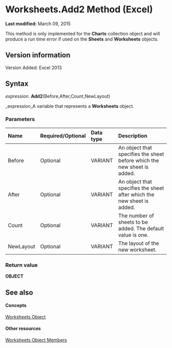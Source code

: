
# Worksheets.Add2 Method (Excel)

 **Last modified:** March 09, 2015

This method is only implemented for the  **Charts** collection object and will produce a run time error if used on the **Sheets** and **Worksheets** objects.

## Version information

Version Added: Excel 2013 


## Syntax

 _expression_. **Add2**(Before,After,Count,NewLayout)

 _expression_A variable that represents a  **Worksheets** object.


### Parameters



|**Name**|**Required/Optional**|**Data type**|**Description**|
|:-----|:-----|:-----|:-----|
|Before|Optional|VARIANT|An object that specifies the sheet before which the new sheet is added.|
|After|Optional|VARIANT|An object that specifies the sheet after which the new sheet is added.|
|Count|Optional|VARIANT|The number of sheets to be added. The default value is one.|
|NewLayout|Optional|VARIANT|The layout of the new worksheet.|

### Return value

 **OBJECT**


## See also


#### Concepts


 [Worksheets Object](5ec467a6-97e3-98d7-0b14-845d20c15910.md)
#### Other resources


 [Worksheets Object Members](3e43b0e8-d34b-2e55-7a88-36bfe99af55e.md)

